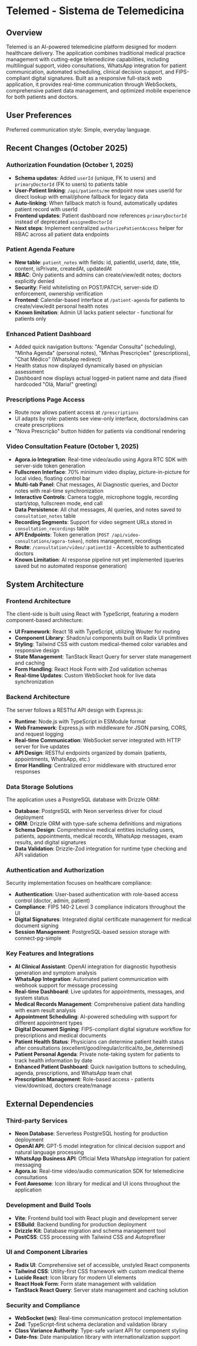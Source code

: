 # Telemed - Sistema de Telemedicina

## Overview

Telemed is an AI-powered telemedicine platform designed for modern healthcare delivery. The application combines traditional medical practice management with cutting-edge telemedicine capabilities, including multilingual support, video consultations, WhatsApp integration for patient communication, automated scheduling, clinical decision support, and FIPS-compliant digital signatures. Built as a responsive full-stack web application, it provides real-time communication through WebSockets, comprehensive patient data management, and optimized mobile experience for both patients and doctors.

## User Preferences

Preferred communication style: Simple, everyday language.

## Recent Changes (October 2025)

### Authorization Foundation (October 1, 2025)
- **Schema updates**: Added `userId` (unique, FK to users) and `primaryDoctorId` (FK to users) to patients table
- **User-Patient linking**: `/api/patients/me` endpoint now uses userId for direct lookup with email/phone fallback for legacy data
- **Auto-linking**: When fallback match is found, automatically updates patient record with userId
- **Frontend updates**: Patient dashboard now references `primaryDoctorId` instead of deprecated `assignedDoctorId`
- **Next steps**: Implement centralized `authorizePatientAccess` helper for RBAC across all patient data endpoints

### Patient Agenda Feature
- **New table**: `patient_notes` with fields: id, patientId, userId, date, title, content, isPrivate, createdAt, updatedAt
- **RBAC**: Only patients and admins can create/view/edit notes; doctors explicitly denied
- **Security**: Field whitelisting on POST/PATCH, server-side ID enforcement, ownership verification
- **Frontend**: Calendar-based interface at `/patient-agenda` for patients to create/view/edit personal health notes
- **Known limitation**: Admin UI lacks patient selector - functional for patients only

### Enhanced Patient Dashboard
- Added quick navigation buttons: "Agendar Consulta" (scheduling), "Minha Agenda" (personal notes), "Minhas Prescrições" (prescriptions), "Chat Médico" (WhatsApp redirect)
- Health status now displayed dynamically based on physician assessment
- Dashboard now displays actual logged-in patient name and data (fixed hardcoded "Olá, Maria!" greeting)

### Prescriptions Page Access
- Route now allows patient access at `/prescriptions`
- UI adapts by role: patients see view-only interface, doctors/admins can create prescriptions
- "Nova Prescrição" button hidden for patients via conditional rendering

### Video Consultation Feature (October 1, 2025)
- **Agora.io Integration**: Real-time video/audio using Agora RTC SDK with server-side token generation
- **Fullscreen Interface**: 70% minimum video display, picture-in-picture for local video, floating control bar
- **Multi-tab Panel**: Chat messages, AI Diagnostic queries, and Doctor notes with real-time synchronization
- **Interactive Controls**: Camera toggle, microphone toggle, recording start/stop, fullscreen mode, end call
- **Data Persistence**: All chat messages, AI queries, and notes saved to `consultation_notes` table
- **Recording Segments**: Support for video segment URLs stored in `consultation_recordings` table
- **API Endpoints**: Token generation (`POST /api/video-consultations/agora-token`), notes management, recordings
- **Route**: `/consultation/video/:patientId` - Accessible to authenticated doctors
- **Known Limitation**: AI response pipeline not yet implemented (queries saved but no automated response generation)

## System Architecture

### Frontend Architecture
The client-side is built using React with TypeScript, featuring a modern component-based architecture:
- **UI Framework**: React 18 with TypeScript, utilizing Wouter for routing
- **Component Library**: Shadcn/ui components built on Radix UI primitives
- **Styling**: Tailwind CSS with custom medical-themed color variables and responsive design
- **State Management**: TanStack React Query for server state management and caching
- **Form Handling**: React Hook Form with Zod validation schemas
- **Real-time Updates**: Custom WebSocket hook for live data synchronization

### Backend Architecture
The server follows a RESTful API design with Express.js:
- **Runtime**: Node.js with TypeScript in ESModule format
- **Web Framework**: Express.js with middleware for JSON parsing, CORS, and request logging
- **Real-time Communication**: WebSocket server integrated with HTTP server for live updates
- **API Design**: RESTful endpoints organized by domain (patients, appointments, WhatsApp, etc.)
- **Error Handling**: Centralized error middleware with structured error responses

### Data Storage Solutions
The application uses a PostgreSQL database with Drizzle ORM:
- **Database**: PostgreSQL with Neon serverless driver for cloud deployment
- **ORM**: Drizzle ORM with type-safe schema definitions and migrations
- **Schema Design**: Comprehensive medical entities including users, patients, appointments, medical records, WhatsApp messages, exam results, and digital signatures
- **Data Validation**: Drizzle-Zod integration for runtime type checking and API validation

### Authentication and Authorization
Security implementation focuses on healthcare compliance:
- **Authentication**: User-based authentication with role-based access control (doctor, admin, patient)
- **Compliance**: FIPS 140-2 Level 3 compliance indicators throughout the UI
- **Digital Signatures**: Integrated digital certificate management for medical document signing
- **Session Management**: PostgreSQL-based session storage with connect-pg-simple

### Key Features and Integrations
- **AI Clinical Assistant**: OpenAI integration for diagnostic hypothesis generation and symptom analysis
- **WhatsApp Integration**: Automated patient communication with webhook support for message processing
- **Real-time Dashboard**: Live updates for appointments, messages, and system status
- **Medical Records Management**: Comprehensive patient data handling with exam result analysis
- **Appointment Scheduling**: AI-powered scheduling with support for different appointment types
- **Digital Document Signing**: FIPS-compliant digital signature workflow for prescriptions and medical documents
- **Patient Health Status**: Physicians can determine patient health status after consultations (excellent/good/regular/critical/to_be_determined)
- **Patient Personal Agenda**: Private note-taking system for patients to track health information by date
- **Enhanced Patient Dashboard**: Quick navigation buttons to scheduling, agenda, prescriptions, and WhatsApp team chat
- **Prescription Management**: Role-based access - patients view/download, doctors create/manage

## External Dependencies

### Third-party Services
- **Neon Database**: Serverless PostgreSQL hosting for production deployment
- **OpenAI API**: GPT-5 model integration for clinical decision support and natural language processing
- **WhatsApp Business API**: Official Meta WhatsApp integration for patient messaging
- **Agora.io**: Real-time video/audio communication SDK for telemedicine consultations
- **Font Awesome**: Icon library for medical and UI icons throughout the application

### Development and Build Tools
- **Vite**: Frontend build tool with React plugin and development server
- **ESBuild**: Backend bundling for production deployment
- **Drizzle Kit**: Database migration and schema management tool
- **PostCSS**: CSS processing with Tailwind CSS and Autoprefixer

### UI and Component Libraries
- **Radix UI**: Comprehensive set of accessible, unstyled React components
- **Tailwind CSS**: Utility-first CSS framework with custom medical theme
- **Lucide React**: Icon library for modern UI elements
- **React Hook Form**: Form state management with validation
- **TanStack React Query**: Server state management and caching solution

### Security and Compliance
- **WebSocket (ws)**: Real-time communication protocol implementation
- **Zod**: TypeScript-first schema declaration and validation library
- **Class Variance Authority**: Type-safe variant API for component styling
- **Date-fns**: Date manipulation library with internationalization support